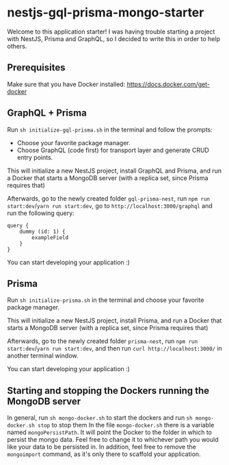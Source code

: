# nestjs-gql-prisma-mongo-starter

Welcome to this application starter! I was having trouble starting a project with NestJS, Prisma and GraphQL, so I decided to write this in order to help others.

## Prerequisites

Make sure that you have Docker installed: https://docs.docker.com/get-docker

## GraphQL + Prisma

Run `sh initialize-gql-prisma.sh` in the terminal and follow the prompts:

- Choose your favorite package manager.
- Choose GraphQL (code first) for transport layer and generate CRUD entry points.

This will initialize a new NestJS project, install GraphQL and Prisma, and run a Docker that starts a MongoDB server (with a replica set, since Prisma requires that)

Afterwards, go to the newly created folder `gql-prisma-nest`, run `npm run start:dev`/`yarn run start:dev`, go to `http://localhost:3000/graphql` and run the following query:

```
query {
	dummy (id: 1) {
		exampleField
  	}
}
```

You can start developing your application :)

## Prisma

Run `sh initialize-prisma.sh` in the terminal and choose your favorite package manager.

This will initialize a new NestJS project, install Prisma, and run a Docker that starts a MongoDB server (with a replica set, since Prisma requires that)

Afterwards, go to the newly created folder `prisma-nest`, run `npm run start:dev`/`yarn run start:dev`, and then run `curl http://localhost:3000/` in another terminal window.

You can start developing your application :)

## Starting and stopping the Dockers running the MongoDB server

In general, run `sh mongo-docker.sh` to start the dockers and run `sh mongo-docker.sh stop` to stop them
In the file `mongo-docker.sh` there is a variable named `mongoPersistPath`. It will point the Docker to the folder in which to persist the mongo data.
Feel free to change it to whichever path you would like your data to be persisted in.
In addition, feel free to remove the `mongoimport` command, as it's only there to scaffold your application.
